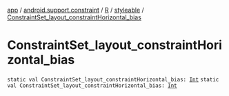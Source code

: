 [app](../../../index.md) / [android.support.constraint](../../index.md) / [R](../index.md) / [styleable](index.md) / [ConstraintSet_layout_constraintHorizontal_bias](./-constraint-set_layout_constraint-horizontal_bias.md)

# ConstraintSet_layout_constraintHorizontal_bias

`static val ConstraintSet_layout_constraintHorizontal_bias: `[`Int`](https://kotlinlang.org/api/latest/jvm/stdlib/kotlin/-int/index.html)
`static val ConstraintSet_layout_constraintHorizontal_bias: `[`Int`](https://kotlinlang.org/api/latest/jvm/stdlib/kotlin/-int/index.html)